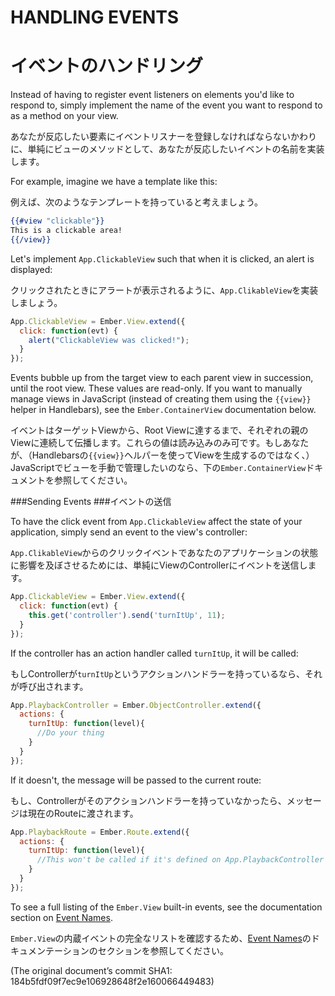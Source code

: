 # HANDLING EVENTS
# イベントのハンドリング

Instead of having to register event listeners on elements you'd like to
respond to, simply implement the name of the event you want to respond to
as a method on your view.

あなたが反応したい要素にイベントリスナーを登録しなければならないかわりに、単純にビューのメソッドとして、あなたが反応したいイベントの名前を実装します。

For example, imagine we have a template like this:

例えば、次のようなテンプレートを持っていると考えましょう。

```handlebars
{{#view "clickable"}}
This is a clickable area!
{{/view}}
```

Let's implement `App.ClickableView` such that when it is
clicked, an alert is displayed:

クリックされたときにアラートが表示されるように、`App.ClikableView`を実装しましょう。

```javascript
App.ClickableView = Ember.View.extend({
  click: function(evt) {
    alert("ClickableView was clicked!");
  }
});
```

Events bubble up from the target view to each parent view in succession,
until the root view. These values are read-only. If you want to
manually manage views in JavaScript (instead of creating them using
the `{{view}}` helper in Handlebars), see the `Ember.ContainerView`
documentation below.

イベントはターゲットViewから、Root Viewに達するまで、それぞれの親のViewに連続して伝播します。これらの値は読み込みのみ可です。もしあなたが、（Handlebarsの`{{view}}`ヘルパーを使ってViewを生成するのではなく、）JavaScriptでビューを手動で管理したいのなら、下の`Ember.ContainerView`ドキュメントを参照してください。

###Sending Events
###イベントの送信

To have the click event from `App.ClickableView` affect the state of your application, simply send an event to the view's controller:

`App.ClikableView`からのクリックイベントであなたのアプリケーションの状態に影響を及ぼさせるためには、単純にViewのControllerにイベントを送信します。

````javascript
App.ClickableView = Ember.View.extend({
  click: function(evt) {
    this.get('controller').send('turnItUp', 11);
  }
});
````

If the controller has an action handler called `turnItUp`, it will be called:

もしControllerが`turnItUp`というアクションハンドラーを持っているなら、それが呼び出されます。

````javascript
App.PlaybackController = Ember.ObjectController.extend({
  actions: {
    turnItUp: function(level){
      //Do your thing
    }
  }
});
````

If it doesn't, the message will be passed to the current route:

もし、Controllerがそのアクションハンドラーを持っていなかったら、メッセージは現在のRouteに渡されます。

````javascript
App.PlaybackRoute = Ember.Route.extend({
  actions: {
    turnItUp: function(level){
      //This won't be called if it's defined on App.PlaybackController
    }
  }
});
````

To see a full listing of the `Ember.View` built-in events, see the
documentation section on [Event Names](/api/classes/Ember.View.html#toc_event-names).

`Ember.View`の内蔵イベントの完全なリストを確認するため、[Event Names](http://emberjs.com/api/classes/Ember.View.html#toc_event-names)のドキュメンテーションのセクションを参照してください。

(The original document’s commit SHA1: 184b5fdf09f7ec9e106928648f2e160066449483)